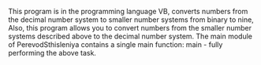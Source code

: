 ﻿This program is in the programming language VB,
converts numbers from the decimal number system to smaller number systems from binary to nine,
Also, this program allows you to convert numbers from the smaller number systems described above to the decimal number system.
The main module of PerevodSthisleniya contains a single main function:
main - fully performing the above task.